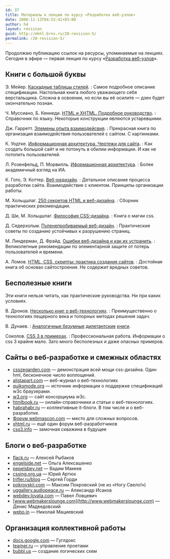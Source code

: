 ```yaml
---
id: 37
title: Материалы к лекции по курсу «Разработка веб-узлов»
date: 2008-11-13T04:53:41+03:00
author: h4
layout: revision
guid: http://mkhl.brnv.ru/28-revision-5/
permalink: /28-revision-5/
---
```

Продолжаю публикацию ссылок на ресурсы, упоминаемые на лекциях. Сегодня в эфире — первая лекция по курсу «[Разработка веб-узлов](http://www.avalon.ru/HigherEducation/Design/Process/Semester2/About/?CourseID=85)».

<!--more-->

## Книги с большой буквы

Э. Мейер. [Каскадные таблицы стилей](http://www.books.ru/shop/books/557232).
:   Самое подробное описание спецификации. Настольная книга любого уважающего себя верстальщика. Сложна в освоении, но если вы её осилите — дзен будет окончательно познан.

Ч. Муссиано, Б. Кеннеди. [HTML и XHTML. Подробное руководство](http://www.books.ru/shop/books/555946).
:   Справочник по языку. Некоторые конструкции являются устаревшими.

Дж. Гарретт. [Элемены опыта взаимодейсвия](http://www.books.ru/shop/books/559581).
:   Прекрасная книга по организация взаимодействия пользователей с сайтом. С картинками.

К. Уодтке. [Информационная архитектура. Чертежи для сайта](http://www.books.ru/shop/books/155169).
:   Как создать большой сайт и не потонуть в обилии информации. И как не потопить пользователей.

Л. Розенфельд, П. Морвилль. [Иформационная архитектура](http://www.books.ru/shop/books/251372).
:   Более академичный взгляд на ИА.

К. Гото, Э. Коттер. [Веб-редизайн](http://www.books.ru/shop/books/497775).
:   Детальное описание процесса разработки сайта. Взаимодействие с клиентом. Принципы организации работы.

М. Хольцшлаг. [250 секретов HTML и веб-дизайна](http://www.books.ru/shop/books/371385).
:   Сборник практических рекомендации. 

Д. Ши, М. Хольцшлаг. [Философия CSS-дизайна](http://www.books.ru/shop/books/337750).
:   Книга о магии css.

Д. Седерхольм. [Пуленепробиваемый веб-дизайн](http://www.books.ru/shop/books/416580).
:   Практические советы по созданию устойчивых к разрушению страниц.

М. Линдерман, Д. Фрайд. [Ошибки веб-дизайна и как их устранить](http://www.books.ru/shop/books/488864).
:   Великолепные рекомендации по элементарной защите от потерь пользователей и времени. 

А. Ломов. [HTML, CSS, скрипты: практика создания сайтов](http://www.books.ru/shop/books/357725).
:   Достойная книга об основах сайтостроения. Не содержит вредных советов.

## Бесполезные книги

Эти книги нельзя читать, как практические руководства. Ни при каких условиях.

В. Дронов. [Несколько книг о веб-технологиях](http://www.books.ru/shop/authors/39884).
:   Преимущественно о технологиях пещерного века и топорных методах решения задач.

В. Дунаев.
:   [Аналогичные безумные](http://dunaevv1.narod.ru/main.htm) [дилетантские](http://dunaevv1.narod.ru/main.htm) [книги](http://dunaevv1.narod.ru/main.htm).

Соколов. [CSS 3 в примерах](http://www.books.ru/shop/books/548140).
:   Профессиональная работа. Информации о css 3 крайне мало. Зато много бесполезных и даже опасных примеров.
## Сайты о веб-разработке и смежных областях

  * [csszegarden.com](http://csszegarden.com) — демонстрация всей мощи css-дизайна. Один hml, бесконечное число воплощений.
  * [alistapart.com](http://alistapart.com) — веб-журнал о веб-технологиях
  * [quiksmode.org](http://quiksmode.org) — источник информации о поддержке спецификаций w3c браузерами.
  * [w3.org](http://quiksmode.org) — сайт консорциума w3c.
  * [htmlbook.ru](http://quiksmode.org) — онлайн-справочники и статьи о веб-технологиях.
  * [habrahabr.ru](http://habrahabr.ru) — коллективные it-блоги. В том числе и о веб-разработке.
  * [Форум webmascon.com](http://webmascon.com/forum/) — место для сложных вопросов.
  * [xhtml.ru](http://xhtml.ru) — ещё один форум веб-разработчиков
  * [css3.info](http://css3.info) — замочная скважина в будущее

## Блоги о веб-разработке

  * [flack.ru](http://flack.ru) — Алексей Рыбаков
  * [engelside.net](http://engelside.net) — Ольга Алексашенко
  * [pepelsbey.net](http://pepelsbey.net) — Вадим Макеев
  * [cssing.org.ua](http://cssing.org.ua) — Юрий Артюх
  * [trifler.ru/blog](http://trifler.ru/blog/) — Сергей Горди
  * [pokrovskii.com](http://pokrovskii.com) — Максим Покровский (не из «Ногу Свело!»)
  * [uggallery.audiopeace.ru](http://uggallery.audiopeace.ru) — Александр Исаков
  * [webdev.lovata.com](http://webdev.lovata.com) — Павел Ловцевич
  * [www.webmakerslounge.com](http://www.webmakerslounge.com) — Денис Мадведовский
  * [webo.in](http://webo.in) — Николай Мациевский

## Организация коллективной работы

  * [docs.google.com](http://docs.google.com) — Гуглдокс
  * [teamer.ru](http://teamer.ru) — управление проетами
  * [bubbl.us](http://bubbl.us) — создание логических схем